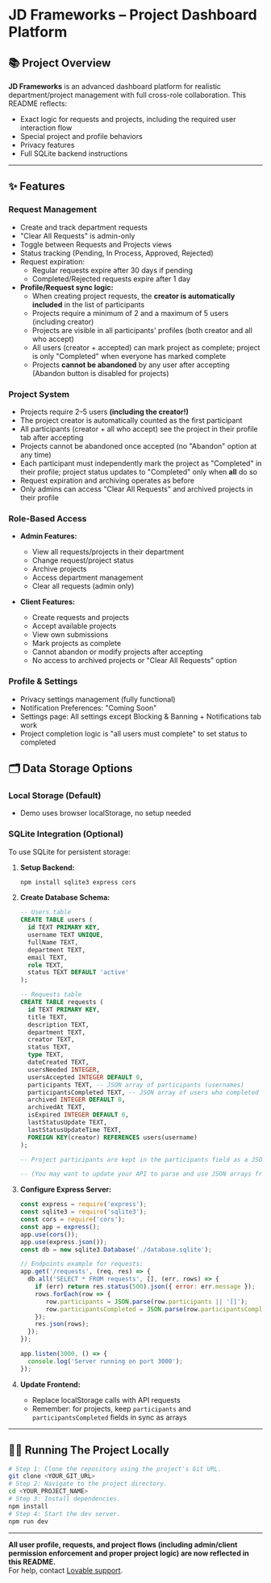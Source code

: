 
# JD Frameworks – Project Dashboard Platform

## 📚 Project Overview

**JD Frameworks** is an advanced dashboard platform for realistic department/project management with full cross-role collaboration. This README reflects:
- Exact logic for requests and projects, including the required user interaction flow  
- Special project and profile behaviors
- Privacy features
- Full SQLite backend instructions

---

## ✨ Features

### Request Management
- Create and track department requests  
- "Clear All Requests" is admin-only  
- Toggle between Requests and Projects views  
- Status tracking (Pending, In Process, Approved, Rejected)  
- Request expiration:  
  - Regular requests expire after 30 days if pending  
  - Completed/Rejected requests expire after 1 day  
- **Profile/Request sync logic:**  
  - When creating project requests, the **creator is automatically included** in the list of participants  
  - Projects require a minimum of 2 and a maximum of 5 users (including creator)  
  - Projects are visible in all participants' profiles (both creator and all who accept)  
  - All users (creator + accepted) can mark project as complete; project is only "Completed" when everyone has marked complete  
  - Projects **cannot be abandoned** by any user after accepting (Abandon button is disabled for projects)

### Project System
- Projects require 2–5 users **(including the creator!)**
- The project creator is automatically counted as the first participant
- All participants (creator + all who accept) see the project in their profile tab after accepting
- Projects cannot be abandoned once accepted (no "Abandon" option at any time)
- Each participant must independently mark the project as "Completed" in their profile; project status updates to "Completed" only when **all** do so
- Request expiration and archiving operates as before
- Only admins can access "Clear All Requests" and archived projects in their profile

### Role-Based Access
- **Admin Features:**
  - View all requests/projects in their department
  - Change request/project status
  - Archive projects
  - Access department management
  - Clear all requests (admin only)

- **Client Features:**
  - Create requests and projects
  - Accept available projects
  - View own submissions
  - Mark projects as complete
  - Cannot abandon or modify projects after accepting
  - No access to archived projects or "Clear All Requests" option

### Profile & Settings
- Privacy settings management (fully functional)
- Notification Preferences: "Coming Soon"
- Settings page: All settings except Blocking & Banning + Notifications tab work 
- Project completion logic is "all users must complete" to set status to completed

## 🗂️ Data Storage Options

### Local Storage (Default)
- Demo uses browser localStorage, no setup needed

### SQLite Integration (Optional)
To use SQLite for persistent storage:

1. **Setup Backend:**
   ```sh
   npm install sqlite3 express cors
   ```

2. **Create Database Schema:**
   ```sql
   -- Users table
   CREATE TABLE users (
     id TEXT PRIMARY KEY,
     username TEXT UNIQUE,
     fullName TEXT,
     department TEXT,
     email TEXT,
     role TEXT,
     status TEXT DEFAULT 'active'
   );

   -- Requests table
   CREATE TABLE requests (
     id TEXT PRIMARY KEY,
     title TEXT,
     description TEXT,
     department TEXT,
     creator TEXT,
     status TEXT,
     type TEXT,
     dateCreated TEXT,
     usersNeeded INTEGER,
     usersAccepted INTEGER DEFAULT 0,
     participants TEXT, -- JSON array of participants (usernames)
     participantsCompleted TEXT, -- JSON array of users who completed
     archived INTEGER DEFAULT 0,
     archivedAt TEXT,
     isExpired INTEGER DEFAULT 0,
     lastStatusUpdate TEXT,
     lastStatusUpdateTime TEXT,
     FOREIGN KEY(creator) REFERENCES users(username)
   );

   -- Project participants are kept in the participants field as a JSON array

   -- (You may want to update your API to parse and use JSON arrays from/to the frontend)
   ```

3. **Configure Express Server:**
   ```javascript
   const express = require('express');
   const sqlite3 = require('sqlite3');
   const cors = require('cors');
   const app = express();
   app.use(cors());
   app.use(express.json());
   const db = new sqlite3.Database('./database.sqlite');

   // Endpoints example for requests:
   app.get('/requests', (req, res) => {
     db.all('SELECT * FROM requests', [], (err, rows) => {
       if (err) return res.status(500).json({ error: err.message });
       rows.forEach(row => {
          row.participants = JSON.parse(row.participants || '[]');
          row.participantsCompleted = JSON.parse(row.participantsCompleted || '[]');
       });
       res.json(rows);
     });
   });

   app.listen(3000, () => {
     console.log('Server running on port 3000');
   });
   ```

4. **Update Frontend:**
   - Replace localStorage calls with API requests  
   - Remember: for projects, keep `participants` and `participantsCompleted` fields in sync as arrays

---

## 👩‍💻 Running The Project Locally

```sh
# Step 1: Clone the repository using the project's Git URL.
git clone <YOUR_GIT_URL>
# Step 2: Navigate to the project directory.
cd <YOUR_PROJECT_NAME>
# Step 3: Install dependencies.
npm install
# Step 4: Start the dev server.
npm run dev
```

---

**All user profile, requests, and project flows (including admin/client permission enforcement and proper project logic) are now reflected in this README.**  
For help, contact [Lovable support](https://lovable.dev).
